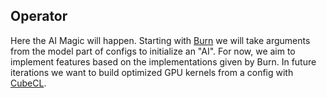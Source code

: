 ## Operator

Here the AI Magic will happen. Starting with [Burn](https://github.com/tracel-ai/burn) we will take arguments from the model part of configs to initialize an "AI". For now, we aim to implement features based on the implementations given by Burn. In future iterations we want to build optimized GPU kernels from a config with [CubeCL](https://github.com/tracel-ai/cubecl).